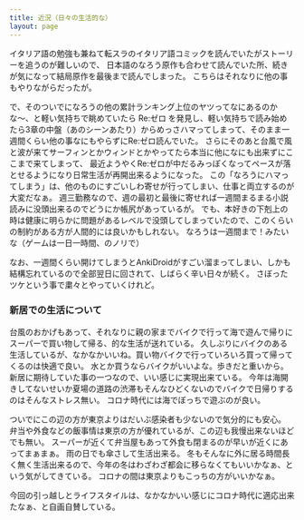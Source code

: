 ```yaml
---
title: 近況（日々の生活的な）
layout: page
---
```

イタリア語の勉強も兼ねて転スラのイタリア語コミックを読んでいたがストーリーを追うのが難しいので、
日本語のなろう原作も合わせて読んでいた所、続きが気になって結局原作を最後まで読んでしまった。
こちらはそれなりに他の事もやりながらだったが。

で、そのついでになろうの他の累計ランキング上位のヤツってなにあるのかな〜、と軽い気持ちで眺めていたら Re:ゼロ を発見し、軽い気持ちで読み始めたら3章の中盤（あのシーンあたり）からめっさハマってしまって、そのまま一週間くらい他の事なにもやらずにRe:ゼロ読んでいた。
さらにそのあと台風で風と波が来てサーフィンとかウィンドとかやってたら本当に他になにも出来ずにここまで来てしまって、
最近ようやくRe:ゼロが中だるみっぽくなってペースが落とせるようになり日常生活が再開出来るようになった。
この「なろうにハマってしまう」は、他のものにすごいしわ寄せが行ってしまい、仕事と両立するのが大変だなぁ。
週三勤務なので、週の最初と最後に寄せれば一週間まるまる小説読みに没頭出来るのでどうにか帳尻があっているが。
でも、本好きの下剋上の時は健康に明らかに問題があるレベルで没頭してしまっていたので、このくらいの制約がある方が人間的には良いかもしれない。
なろうは一週間まで！みたいな（ゲームは一日一時間、のノリで）

なお、一週間くらい開けてしまうとAnkiDroidがすごい溜まってしまい、しかも結構忘れているので全部翌日に回されて、しばらく辛い日々が続く。
さぼったツケという事で粛々とやっていくけれど。

### 新居での生活について

台風のおかげもあって、それなりに親の家までバイクで行って海で遊んで帰りにスーパーで買い物して帰る、的な生活が送れている。
久しぶりにバイクのある生活しているが、なかなかいいね。買い物バイクで行っていろいろ買って帰ってくるのは快適で良い。
水とか買うならバイクがいいよな。歩きだと重いから。
新居に期待していた事の一つなので、いい感じに実現出来ている。
今年は海開きしてないせいか夏場の道路の渋滞もそんなひどくないのでバイクで日帰りするのはそんなストレス無い。
コロナ時代には海でぼっちで遊ぶのが良い。

ついでにこの辺の方が東京よりはだいぶ感染者も少ないので気分的にも安心。
弁当や外食などの飯事情は東京の方が優れているが、この辺も我慢出来ないほどでも無い。
スーパーが近くて弁当屋もあって外食も閉まるのが早いが近くにあってまぁまぁ。
雨の日でも傘さして生活出来る。
冬もそんなに外に居る時間長く無く生活出来るので、今年の冬はわざわざ都会に移らなくてもいいかなぁ、という気がしてきている。
コロナの間は東京よりもこっちの方がいいかなぁ。

今回の引っ越しとライフスタイルは、なかなかいい感じにコロナ時代に適応出来たなぁ、と自画自賛している。